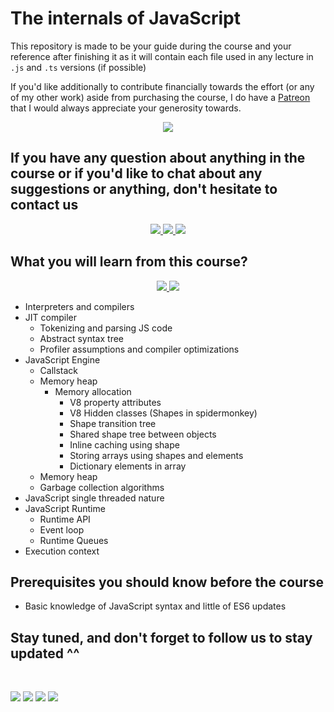 # The internals of JavaScript

This repository is made to be your guide during the course and your reference after finishing it as it will contain each file used in any lecture in `.js` and `.ts` versions (if possible)

If you'd like additionally to contribute financially towards the effort (or any of my other work) aside from purchasing the course, I do have a [Patreon](https://www.patreon.com/sectheater) that I would always appreciate your generosity towards.

<p align="center">
  <a href="https://www.patreon.com/sectheater?fan_landing=true">
    <img src="https://img.shields.io/badge/-Become%20a%20Patron-FF424D?style=for-the-badge&logo=Patreon&logoColor=white" />
  </a>
</p>

## If you have any question about anything in the course or if you'd like to chat about any suggestions or anything, don't hesitate to contact us

<p align="center">
  <a href ="https://www.facebook.com/groups/SecTheater">
  <img src="https://img.shields.io/badge/-Facebook-1877F2?style=for-the-badge&logo=Facebook&logoColor=white" />
  </a>

  <a href="https://t.me/sectheater_discussion">
    <img src="https://img.shields.io/badge/-Telegram-26A5E4?style=for-the-badge&logo=Telegram&logoColor=white"/>
  </a>
  <a href="https://discord.com/invite/4VqCstahAR">
    <img src="https://img.shields.io/badge/-Discord-7289DA?style=for-the-badge&logo=Discord&logoColor=white"/>
  </a>
 </a>
</p>

## What you will learn from this course?

<p align="center">
<a href="https://slides.com/sectheater/javascript-internals/">
  <img src="https://img.shields.io/badge/-Access%20slides-E4637C?style=for-the-badge&logo=Slides&logoColor=white" />
</a>
<a href="https://www.udemy.com/course/how-javascript-works-under-the-hood/">
  <img src="https://img.shields.io/badge/-Watch%20Course-A435F0?style=for-the-badge&logo=Udemy&logoColor=white" />
</a>
</p>

- Interpreters and compilers
- JIT compiler
  - Tokenizing and parsing JS code
  - Abstract syntax tree
  - Profiler assumptions and compiler optimizations
- JavaScript Engine
  - Callstack
  - Memory heap
    - Memory allocation
      - V8 property attributes
      - V8 Hidden classes (Shapes in spidermonkey)
      - Shape transition tree
      - Shared shape tree between objects
      - Inline caching using shape
      - Storing arrays using shapes and elements
      - Dictionary elements in array
  - Memory heap
  - Garbage collection algorithms
- JavaScript single threaded nature
- JavaScript Runtime
  - Runtime API
  - Event loop
  - Runtime Queues
- Execution context

## Prerequisites you should know before the course

- Basic knowledge of JavaScript syntax and little of ES6 updates

## Stay tuned, and don't forget to follow us to stay updated ^^

<br>

[<img src="https://img.shields.io/badge/-Facebook-1877F2?style=for-the-badge&logo=Facebook&logoColor=white"/>](https://www.facebook.com/SecTheaterEG)
[<img src="https://img.shields.io/badge/-Telegram-26A5E4?style=for-the-badge&logo=Telegram&logoColor=white"/>](https://t.me/sectheater)
[<img src="https://img.shields.io/badge/-Discord-7289DA?style=for-the-badge&logo=Discord&logoColor=white"/>](https://discord.com/invite/4VqCstahAR)
[<img src="https://img.shields.io/badge/-YouTube-FF0000?style=for-the-badge&logo=YouTube&logoColor=white"/>](http://youtube.com/c/SecTheater/)
